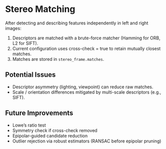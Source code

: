 # Stereo Matching

After detecting and describing features independently in left and right images:

1. Descriptors are matched with a brute-force matcher (Hamming for ORB, L2 for SIFT).
2. Current configuration uses cross-check = true to retain mutually closest matches.
3. Matches are stored in `stereo_frame.matches`.

## Potential Issues

- Descriptor asymmetry (lighting, viewpoint) can reduce raw matches.
- Scale / orientation differences mitigated by multi-scale descriptors (e.g., SIFT).

## Future Improvements

- Lowe’s ratio test
- Symmetry check if cross-check removed
- Epipolar-guided candidate reduction
- Outlier rejection via robust estimators (RANSAC before epipolar pruning)
